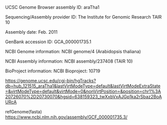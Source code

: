 


UCSC Genome Browser assembly ID: araTha1

Sequencing/Assembly provider ID: The Institute for Genomic Research TAIR 10

Assembly date: Feb. 2011

GenBank accession ID: GCA_000001735.1

NCBI Genome information: NCBI genome/4 (Arabidopsis thaliana)

NCBI Assembly information: NCBI assembly/237408 (TAIR 10)

BioProject information: NCBI Bioproject: 10719

https://genome.ucsc.edu/cgi-bin/hgTracks?db=hub_121515_araTha1&lastVirtModeType=default&lastVirtModeExtraState=&virtModeType=default&virtMode=0&nonVirtPosition=&position=chr1%3A20726070%2D20730070&hgsid=638159323_twXxbVxAJGp1ka2rSbaz2BoAURcA

refGenome(fasta)
https://www.ncbi.nlm.nih.gov/assembly/GCF_000001735.3/
